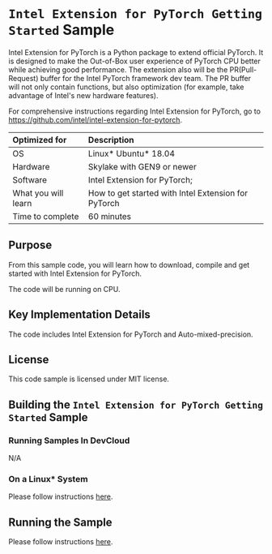 # `Intel Extension for PyTorch Getting Started` Sample

Intel Extension for PyTorch is a Python package to extend official PyTorch. It is designed to make the Out-of-Box user experience of PyTorch CPU better while achieving good performance. The extension also will be the PR(Pull-Request) buffer for the Intel PyTorch framework dev team. The PR buffer will not only contain functions, but also optimization (for example, take advantage of Intel's new hardware features).

For comprehensive instructions regarding Intel Extension for PyTorch, go to https://github.com/intel/intel-extension-for-pytorch.

| Optimized for                       | Description
|:---                               |:---
| OS                                | Linux* Ubuntu* 18.04
| Hardware                          | Skylake with GEN9 or newer
| Software                          | Intel Extension for PyTorch;
| What you will learn               | How to get started with Intel Extension for PyTorch
| Time to complete                  | 60 minutes


## Purpose

From this sample code, you will learn how to download, compile and get started with Intel Extension for PyTorch.

The code will be running on CPU.

## Key Implementation Details 

The code includes Intel Extension for PyTorch and Auto-mixed-precision.
 
## License  

This code sample is licensed under MIT license. 


## Building the `Intel Extension for PyTorch Getting Started` Sample

### Running Samples In DevCloud

N/A

### On a Linux* System 

Please follow instructions [here](https://github.com/intel/intel-extension-for-pytorch#installation).

## Running the Sample

Please follow instructions [here](https://github.com/intel/intel-extension-for-pytorch#getting-started).
